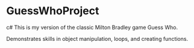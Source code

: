 # GuessWhoProject
c# This is my version of the classic Milton Bradley game Guess Who.

Demonstrates skills in object manipulation, loops, and creating functions.

